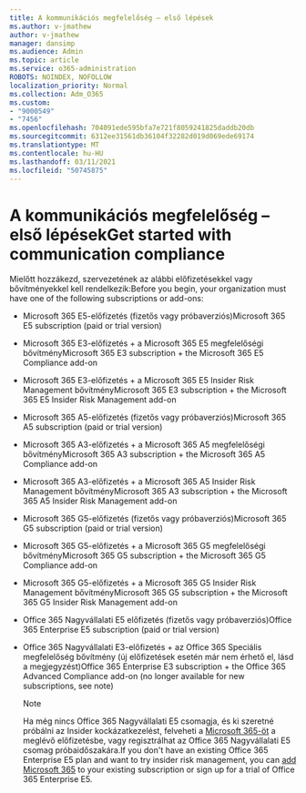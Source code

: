 ```yaml
---
title: A kommunikációs megfelelőség – első lépések
ms.author: v-jmathew
author: v-jmathew
manager: dansimp
ms.audience: Admin
ms.topic: article
ms.service: o365-administration
ROBOTS: NOINDEX, NOFOLLOW
localization_priority: Normal
ms.collection: Adm_O365
ms.custom:
- "9000549"
- "7456"
ms.openlocfilehash: 704091ede595bfa7e721f8059241825daddb20db
ms.sourcegitcommit: 6312ee31561db36104f32282d019d069ede69174
ms.translationtype: MT
ms.contentlocale: hu-HU
ms.lasthandoff: 03/11/2021
ms.locfileid: "50745875"
---
```

# <a name="get-started-with-communication-compliance"></a><span data-ttu-id="cb191-102">A kommunikációs megfelelőség – első lépések</span><span class="sxs-lookup"><span data-stu-id="cb191-102">Get started with communication compliance</span></span>

<span data-ttu-id="cb191-103">Mielőtt hozzákezd, szervezetének az alábbi előfizetésekkel vagy bővítményekkel kell rendelkezik:</span><span class="sxs-lookup"><span data-stu-id="cb191-103">Before you begin, your organization must have one of the following subscriptions or add-ons:</span></span>

* <span data-ttu-id="cb191-104">Microsoft 365 E5-előfizetés (fizetős vagy próbaverziós)</span><span class="sxs-lookup"><span data-stu-id="cb191-104">Microsoft 365 E5 subscription (paid or trial version)</span></span>
* <span data-ttu-id="cb191-105">Microsoft 365 E3-előfizetés + a Microsoft 365 E5 megfelelőségi bővítmény</span><span class="sxs-lookup"><span data-stu-id="cb191-105">Microsoft 365 E3 subscription + the Microsoft 365 E5 Compliance add-on</span></span>
* <span data-ttu-id="cb191-106">Microsoft 365 E3-előfizetés + a Microsoft 365 E5 Insider Risk Management bővítmény</span><span class="sxs-lookup"><span data-stu-id="cb191-106">Microsoft 365 E3 subscription + the Microsoft 365 E5 Insider Risk Management add-on</span></span>
* <span data-ttu-id="cb191-107">Microsoft 365 A5-előfizetés (fizetős vagy próbaverziós)</span><span class="sxs-lookup"><span data-stu-id="cb191-107">Microsoft 365 A5 subscription (paid or trial version)</span></span>
* <span data-ttu-id="cb191-108">Microsoft 365 A3-előfizetés + a Microsoft 365 A5 megfelelőségi bővítmény</span><span class="sxs-lookup"><span data-stu-id="cb191-108">Microsoft 365 A3 subscription + the Microsoft 365 A5 Compliance add-on</span></span>
* <span data-ttu-id="cb191-109">Microsoft 365 A3-előfizetés + a Microsoft 365 A5 Insider Risk Management bővítmény</span><span class="sxs-lookup"><span data-stu-id="cb191-109">Microsoft 365 A3 subscription + the Microsoft 365 A5 Insider Risk Management add-on</span></span>
* <span data-ttu-id="cb191-110">Microsoft 365 G5-előfizetés (fizetős vagy próbaverziós)</span><span class="sxs-lookup"><span data-stu-id="cb191-110">Microsoft 365 G5 subscription (paid or trial version)</span></span>
* <span data-ttu-id="cb191-111">Microsoft 365 G5-előfizetés + a Microsoft 365 G5 megfelelőségi bővítmény</span><span class="sxs-lookup"><span data-stu-id="cb191-111">Microsoft 365 G5 subscription + the Microsoft 365 G5 Compliance add-on</span></span>
* <span data-ttu-id="cb191-112">Microsoft 365 G5-előfizetés + a Microsoft 365 G5 Insider Risk Management bővítmény</span><span class="sxs-lookup"><span data-stu-id="cb191-112">Microsoft 365 G5 subscription + the Microsoft 365 G5 Insider Risk Management add-on</span></span>
* <span data-ttu-id="cb191-113">Office 365 Nagyvállalati E5 előfizetés (fizetős vagy próbaverziós)</span><span class="sxs-lookup"><span data-stu-id="cb191-113">Office 365 Enterprise E5 subscription (paid or trial version)</span></span>
* <span data-ttu-id="cb191-114">Office 365 Nagyvállalati E3-előfizetés + az Office 365 Speciális megfelelőség bővítmény (új előfizetések esetén már nem érhető el, lásd a megjegyzést)</span><span class="sxs-lookup"><span data-stu-id="cb191-114">Office 365 Enterprise E3 subscription + the Office 365 Advanced Compliance add-on (no longer available for new subscriptions, see note)</span></span>

    > [!NOTE]
    > <span data-ttu-id="cb191-115">Ha még nincs Office 365 Nagyvállalati E5 csomagja, és ki szeretné próbálni az Insider kockázatkezelést, felveheti a [Microsoft 365-öt](https://go.microsoft.com/fwlink/?linkid=2130508) a meglévő előfizetésbe, vagy regisztrálhat az Office 365 Nagyvállalati E5 csomag próbaidőszakára.</span><span class="sxs-lookup"><span data-stu-id="cb191-115">If you don't have an existing Office 365 Enterprise E5 plan and want to try insider risk management, you can [add Microsoft 365](https://go.microsoft.com/fwlink/?linkid=2130508) to your existing subscription or sign up for a trial of Office 365 Enterprise E5.</span></span>
